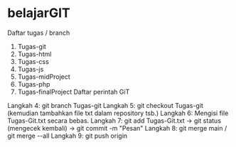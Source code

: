 # belajarGIT

Daftar tugas / branch
1. Tugas-git
2. Tugas-html
3. Tugas-css
4. Tugas-js
5. Tugas-midProject
6. Tugas-php
7. Tugas-finalProject
Daftar perintah GiT

Langkah 4: git branch Tugas-git
Langkah 5: git checkout Tugas-git (kemudian tambahkan file txt dalam repository tsb.)
Langkah 6: Mengisi file Tugas-Git.txt secara bebas.
Langkah 7: git add Tugas-Git.txt -> git status (mengecek kembali) -> git commit -m "Pesan"
Langkah 8: git merge main / git merge --all
Langkah 9: git push origin